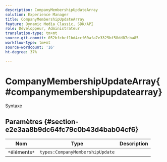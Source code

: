```yaml
---
description: CompanyMembershipUpdateArray
solution: Experience Manager
title: CompanyMembershipUpdateArray
feature: Dynamic Media Classic, SDK/API
role: Développeur, Administrateur
translation-type: tm+mt
source-git-commit: 052bfcbcf1bd4ccf60afa7e3325bf58dd07cba85
workflow-type: tm+mt
source-wordcount: '16'
ht-degree: 37%

---
```



# CompanyMembershipUpdateArray{#companymembershipupdatearray}

Syntaxe

## Paramètres {#section-e2e3aa8b9dc64fc79c0b43d4bab04cf6}

| Nom | Type | Description |
|---|---|---|
| `*`éléments`*` | `types:CompanyMembershipUpdate` |  |

